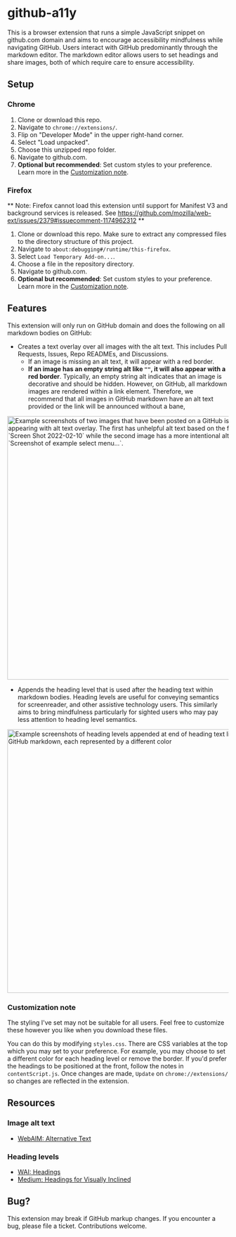# github-a11y

This is a browser extension that runs a simple JavaScript snippet on github.com domain and aims to encourage accessibility mindfulness while navigating GitHub. Users interact with GitHub predominantly through the markdown editor. The markdown editor allows users to set headings and share images, both of which require care to ensure accessibility.

## Setup

### Chrome

1. Clone or download this repo.
2. Navigate to `chrome://extensions/`.
3. Flip on "Developer Mode" in the upper right-hand corner.
4. Select "Load unpacked".
5. Choose this unzipped repo folder.
6. Navigate to github.com.
7. **Optional but recommended**: Set custom styles to your preference. Learn
   more in the [Customization note](#customization-note).

### Firefox

** Note: Firefox cannot load this extension until support for Manifest V3 and
background services is released. See
https://github.com/mozilla/web-ext/issues/2379#issuecomment-1174962312 **

1. Clone or download this repo. Make sure to extract any compressed files to the directory structure of this project.
2. Navigate to `about:debugging#/runtime/this-firefox`.
3. Select `Load Temporary Add-on...`.
4. Choose a file in the repository directory.
5. Navigate to github.com.
6. **Optional but recommended**: Set custom styles to your preference. Learn more in the [Customization note](#customization-note).

## Features

This extension will only run on GitHub domain and does the following on all markdown bodies on GitHub:

- Creates a text overlay over all images with the alt text. This includes Pull Requests, Issues, Repo READMEs, and Discussions.
  - If an image is missing an alt text, it will appear with a red border.
  - **If an image has an empty string alt like `""`, it will also appear with a red border**. Typically, an empty string alt indicates that an image is decorative and should be hidden. However, on GitHub, all markdown images are rendered within a link element. Therefore, we recommend that all images in GitHub markdown have an alt text provided or the link will be announced without a bane,

<img width="600" alt="Example screenshots of two images that have been posted on a GitHub issue, each appearing with alt text overlay. The first has unhelpful alt text based on the filename, `Screen Shot 2022-02-10` while the second image has a more intentional alt text, `Screenshot of example select menu...`." src="https://user-images.githubusercontent.com/16447748/154407948-1d02f35f-52ce-49ed-b098-e3528018230b.png">

- Appends the heading level that is used after the heading text within markdown bodies. Heading levels are useful for conveying semantics for screenreader, and other assistive technology users. This similarly aims to bring mindfulness particularly for sighted users who may pay less attention to heading level semantics.

<img width="600" alt="Example screenshots of heading levels appended at end of heading text line inside a GitHub markdown, each represented by a different color" src="https://user-images.githubusercontent.com/16447748/154763325-57ad4785-691c-4760-b0ca-b2e3cabacd1f.png">

### Customization note

The styling I've set may not be suitable for all users. Feel free to customize these however you like when you download these files.

You can do this by modifying `styles.css`. There are CSS variables at the top which you may set to your preference. For example, you may choose to set a different color for each heading level or remove the border. If you'd prefer the headings to be positioned at the front, follow the notes in `contentScript.js`. Once changes are made, `Update` on `chrome://extensions/` so changes are reflected in the extension.

## Resources

### Image alt text

- [WebAIM: Alternative Text](https://webaim.org/techniques/alttext/)

### Heading levels

- [WAI: Headings](https://www.w3.org/WAI/tutorials/page-structure/headings/)
- [Medium: Headings for Visually Inclined](https://medium.com/@inkblotty/headings-for-the-visually-inclined-c537e87865f)

## Bug?

This extension may break if GitHub markup changes.
If you encounter a bug, please file a ticket. Contributions welcome.
